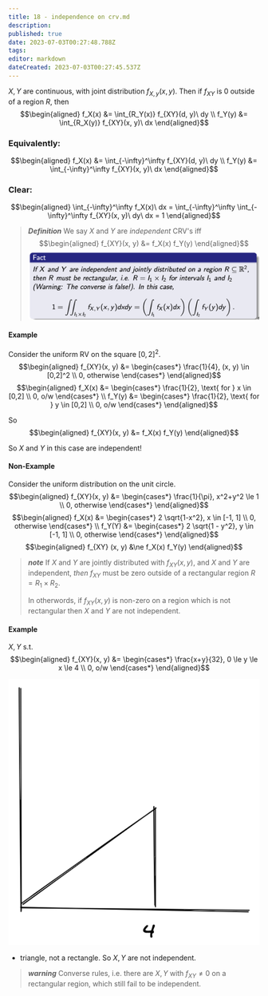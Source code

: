 ```yaml
---
title: 18 - independence on crv.md
description: 
published: true
date: 2023-07-03T00:27:48.788Z
tags: 
editor: markdown
dateCreated: 2023-07-03T00:27:45.537Z
---
```


$X, Y$ are continuous, with joint distribution $f_{X, y}(x, y)$. Then if $f_{XY}$ is 0 outside of a region $R$, then
$$\begin{aligned}
    f_X(x) &= \int_{R_Y(x)} f_{XY}(d, y)\ dy \\
    f_Y(y) &= \int_{R_X(y)} f_{XY}(x, y)\ dx
\end{aligned}$$

### Equivalently:

$$\begin{aligned}
    f_X(x) &= \int_{-\infty}^\infty f_{XY}(d, y)\ dy \\
    f_Y(y) &= \int_{-\infty}^\infty f_{XY}(x, y)\ dx
\end{aligned}$$

### Clear:
$$\begin{aligned}
    \int_{-\infty}^\infty f_X(x)\ dx = \int_{-\infty}^\infty \int_{-\infty}^\infty f_{XY}(x, y)\ dy\ dx = 1
\end{aligned}$$

> ***Definition***
> We say $X$ and $Y$ are *independent* CRV's iff
> $$\begin{aligned}
>     f_{XY}(x, y) &= f_X(x) f_Y(y)
> \end{aligned}$$
![](/images/20221030234622.png)

#### Example
Consider the uniform RV on the square $[0,2]^2$.
$$\begin{aligned}
    f_{XY}(x, y) &= \begin{cases*}
        \frac{1}{4}, (x, y) \in [0,2]^2 \\
        0, otherwise
    \end{cases*}
\end{aligned}$$
$$\begin{aligned}
    f_X(x) &= \begin{cases*}
        \frac{1}{2}, \text{ for } x \in [0,2] \\
        0, o/w
    \end{cases*} \\
    f_Y(y) &= \begin{cases*}
        \frac{1}{2}, \text{ for } y \in [0,2] \\
        0, o/w
    \end{cases*}
\end{aligned}$$

So
$$\begin{aligned}
    f_{XY}(x, y) &= f_X(x) f_Y(y)
\end{aligned}$$

So $X$ and $Y$ in this case are independent!

#### Non-Example
Consider the uniform distribution on the unit circle.
$$\begin{aligned}
    f_{XY}(x, y) &= \begin{cases*}
        \frac{1}{\pi}, x^2+y^2 \le 1 \\
        0, otherwise
    \end{cases*}
\end{aligned}$$
$$\begin{aligned}
    f_X(x) &= \begin{cases*}
        2 \sqrt{1-x^2}, x \in [-1, 1] \\
        0, otherwise
    \end{cases*} \\
    f_Y(Y) &= \begin{cases*}
        2 \sqrt{1 - y^2}, y \in [-1, 1] \\
        0, otherwise
    \end{cases*}
\end{aligned}$$
$$\begin{aligned}
    f_{XY} (x, y) &\ne f_X(x) f_Y(y)
\end{aligned}$$

> ***note***
> If $X$ and $Y$ are jointly distributed with $f_{XY}(x, y)$, and $X$ and $Y$ are independent, *then* $f_{XY}$ must be zero outside of a rectangular region $R = R_1 \times R_2$.
> 
> In otherwords, if $f_{XY}(x, y)$ is non-zero on a region which is not rectangular then $X$ and $Y$ are not independent.

#### Example
$X, Y$ s.t.
$$\begin{aligned}
    f_{XY}(x, y) &= \begin{cases*}
        \frac{x+y}{32}, 0 \le y \le x \le 4 \\
        0, o/w
    \end{cases*}
\end{aligned}$$

![](/images/20230702002506.png)

- triangle, not a rectangle. So $X, Y$ are not independent.

> ***warning***
> Converse rules, i.e. there are $X, Y$ with $f_{XY}\ne 0$ on a rectangular region, which still fail to be independent.
